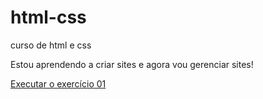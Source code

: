 # html-css
 curso de html e css

 Estou aprendendo a criar sites e agora vou gerenciar sites!

 <a href="https://faeelbs.github.io/html-css/exercícios/ex001/index.html">Executar o exercício 01</a>
